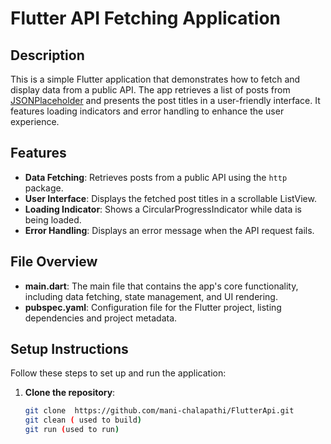 # Flutter API Fetching Application

## Description

This is a simple Flutter application that demonstrates how to fetch and display data from a public API. The app retrieves a list of posts from [JSONPlaceholder](https://jsonplaceholder.typicode.com/posts) and presents the post titles in a user-friendly interface. It features loading indicators and error handling to enhance the user experience.

## Features

- **Data Fetching**: Retrieves posts from a public API using the `http` package.
- **User Interface**: Displays the fetched post titles in a scrollable ListView.
- **Loading Indicator**: Shows a CircularProgressIndicator while data is being loaded.
- **Error Handling**: Displays an error message when the API request fails.

## File Overview

- **main.dart**: The main file that contains the app's core functionality, including data fetching, state management, and UI rendering.
- **pubspec.yaml**: Configuration file for the Flutter project, listing dependencies and project metadata.

## Setup Instructions

Follow these steps to set up and run the application:
   
1. **Clone the repository**:
   ```bash
   git clone  https://github.com/mani-chalapathi/FlutterApi.git
   git clean ( used to build)
   git run (used to run)